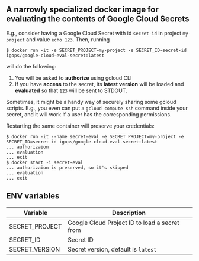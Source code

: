 ## A narrowly specialized docker image for evaluating the contents of Google Cloud Secrets

E.g., consider having a Google Cloud Secret with id `secret-id` in project `my-project` and value `echo 123`.
Then, running

```shell
$ docker run -it -e SECRET_PROJECT=my-project -e SECRET_ID=secret-id igops/google-cloud-eval-secret:latest
```
will do the following:
1. You will be asked to **authorize** using gcloud CLI
2. If you have **access** to the secret, its **latest version** will be loaded and **evaluated** so that `123` will be sent to STDOUT.

Sometimes, it might be a handy way of securely sharing some gcloud scripts.
E.g., you even can put a `gcloud compute ssh` command inside your secret, and it will work if a user has the corresponding permissions.

Restarting the same container will preserve your credentials:
```shell
$ docker run -it --name secret-eval -e SECRET_PROJECT=my-project -e SECRET_ID=secret-id igops/google-cloud-eval-secret:latest
... authorizaion
... evaluation
... exit
$ docker start -i secret-eval
... authorizaion is preserved, so it's skipped
... evaluation
... exit
```

## ENV variables
| Variable                    | Description                                   |
|-----------------------------|-----------------------------------------------|
| SECRET_PROJECT              | Google Cloud Project ID to load a secret from |
| SECRET_ID                   | Secret ID                                     |
| SECRET_VERSION              | Secret version, default is `latest`           |
